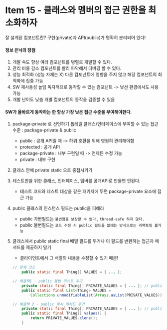  # Item 15 - 클래스와 멤버의 접근 권한을 최소화하자

 잘 설계된 컴포넌트란?
 구현(private)과 API(public)가 명확히 분리되어 있다!

 #### 정보 은닉의 장점
 1. 개발 속도 향상
	여러 컴포넌트를 병렬로 개발할 수 있다.
 2. 관리 비용 감소
	컴포넌트를 빨리 파악해서 디버깅 할 수 있다.
 3. 성능 최적화 (성능 자체는 X)
	다른 컴포넌트에 영향을 주지 않고 해당 컴포넌트의 최적화에 집중 가능
 4. SW 재사용성 높임
	독자적으로 동작할 수 있는 컴포넌트 -> 낯선 환경에서도 사용가능
 5. 개발 난이도 낮춤
	개별 컴포넌트의 동작을 검증할 수 있음

#### SW가 올바르게 동작하는 한 항상 가장 낮은 접근 수준을 부여해야한다.

1. package-private 로 선언하기
	톱레벨 클래스/인터페이스에 부여할 수 있는 접근 수준 : package-private & public
	* public : 공개 API일 때 -> 하위 호환을 위해 영원히 관리해야함
	* protected : 공개 API
	* package-private : 내부 구현일 때 -> 언제든 수정 가능
	* private : 내부 구현

2. 클래스 안에 private static 으로 중첩시키기
3. 테스트만을 위한 클래스, 인터페이스, 멤버를 공개API로 만들면 안된다.
	* 테스트 코드와 테스트 대상을 같은 패키지에 두면 package-private 요소에 접근 가능
4. public 클래스의 인스턴스 필드는 public을 피해라
	* public 가변필드는 `불변함을 보장할 수 없다` ,  `thread-safe 하지 않다.`
	* public 불변필드는 `코드 수정 시 public 필드를 없애는 방식으로는 리팩토링 불가능`

5. 클래스에서 public static final 배열 필드를 두거나 이 필드를 반환하는 접근자 메서드를 제공하지 말기
	* 클라이언트에서 그 배열의 내용을 수정할 수 있기 때문!

	```java
	// 문제 코드
		public static final Thing[] VALUES = { ... };
	```


	```java
	// 해결책1 - public 불변 리스트 추가
		private static final Thing[] PRIVATE_VALUES = { ... }; // public -> private으로 변경
		public static final List<Thing> VALUES = 
			Collections.unmodifiableList(Arrays.asList(PRIVATE_VALUES));
	```


	```java
	// 해결책 2 - public 복사 메서드 추가
		private static final Thing[] PRIVATE_VALUES = { ... }; // public -> private으로 변경
		public static final Thing[] values() {
			return PRIVATE_VALUES.clone();
		}

	```
